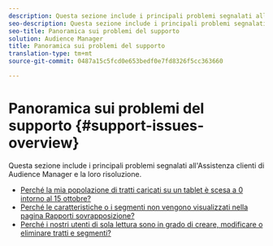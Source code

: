 ```yaml
---
description: Questa sezione include i principali problemi segnalati all'Assistenza clienti di Audience Manager.
seo-description: Questa sezione include i principali problemi segnalati all'Assistenza clienti di Audience Manager.
seo-title: Panoramica sui problemi del supporto
solution: Audience Manager
title: Panoramica sui problemi del supporto
translation-type: tm+mt
source-git-commit: 0487a15c5fcd0e653bedf0e7fd8326f5cc363660

---
```



# Panoramica sui problemi del supporto {#support-issues-overview}

Questa sezione include i principali problemi segnalati all&#39;Assistenza clienti di Audience Manager e la loro risoluzione.

* [Perché la mia popolazione di tratti caricati su un tablet è scesa a 0 intorno al 15 ottobre?](why-did-my-onboarded-trait-populations-drop-to-0-around-october.md)
* [Perché le caratteristiche o i segmenti non vengono visualizzati nella pagina Rapporti sovrapposizione?](why-do-my-traits-or-segments-not-show-up-in-the-overlap-reports.md)
* [Perché i nostri utenti di sola lettura sono in grado di creare, modificare o eliminare tratti e segmenti?](aam-read-only-users-create-delete-traits-segments.md)